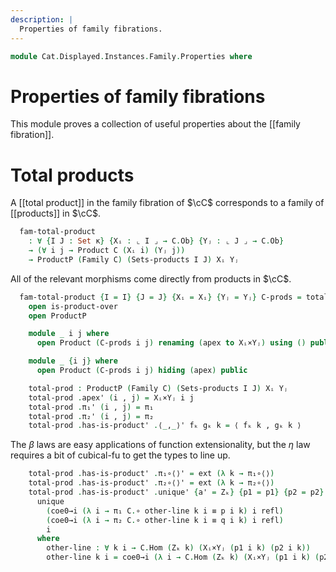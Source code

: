 ```yaml
---
description: |
  Properties of family fibrations.
---
```

<!--
```agda
open import Cat.Displayed.Diagram.Total.Product
open import Cat.Displayed.Instances.Family
open import Cat.Instances.Sets.Complete
open import Cat.Diagram.Product
open import Cat.Displayed.Base
open import Cat.Prelude

import Cat.Reasoning
```
-->
```agda
module Cat.Displayed.Instances.Family.Properties where
```

# Properties of family fibrations

This module proves a collection of useful properties about the [[family fibration]].

# Total products

<!--
```agda
module _ {o ℓ κ} (C : Precategory o ℓ) where
  private
    module C = Cat.Reasoning C
    module Fam[C] = Displayed (Family C {κ})
```
-->

A [[total product]] in the family fibration of $\cC$ corresponds to a family
of [[products]] in $\cC$.

```agda
  fam-total-product
    : ∀ {I J : Set κ} {Xᵢ : ⌞ I ⌟ → C.Ob} {Yⱼ : ⌞ J ⌟ → C.Ob}
    → (∀ i j → Product C (Xᵢ i) (Yⱼ j))
    → ProductP (Family C) (Sets-products I J) Xᵢ Yⱼ
```

All of the relevant morphisms come directly from products in $\cC$.

```agda
  fam-total-product {I = I} {J = J} {Xᵢ = Xᵢ} {Yⱼ = Yⱼ} C-prods = total-prod where
    open is-product-over
    open ProductP

    module _ i j where
      open Product (C-prods i j) renaming (apex to Xᵢ×Yⱼ) using () public

    module _ {i j} where
      open Product (C-prods i j) hiding (apex) public

    total-prod : ProductP (Family C) (Sets-products I J) Xᵢ Yⱼ
    total-prod .apex' (i , j) = Xᵢ×Yⱼ i j
    total-prod .π₁' (i , j) = π₁
    total-prod .π₂' (i , j) = π₂
    total-prod .has-is-product' .⟨_,_⟩' fₖ gₖ k = ⟨ fₖ k , gₖ k ⟩
```

The $\beta$ laws are easy applications of function extensionality, but
the $\eta$ law requires a bit of cubical-fu to get the types to line
up.

```agda
    total-prod .has-is-product' .π₁∘⟨⟩' = ext (λ k → π₁∘⟨⟩)
    total-prod .has-is-product' .π₂∘⟨⟩' = ext (λ k → π₂∘⟨⟩)
    total-prod .has-is-product' .unique' {a' = Zₖ} {p1 = p1} {p2 = p2} {other' = other'} p q i k =
      unique
        (coe0→i (λ i → π₁ C.∘ other-line k i ≡ p i k) i refl)
        (coe0→i (λ i → π₂ C.∘ other-line k i ≡ q i k) i refl)
        i
      where
        other-line : ∀ k i → C.Hom (Zₖ k) (Xᵢ×Yⱼ (p1 i k) (p2 i k))
        other-line k i = coe0→i (λ i → C.Hom (Zₖ k) (Xᵢ×Yⱼ (p1 i k) (p2 i k))) i (other' k)
```
